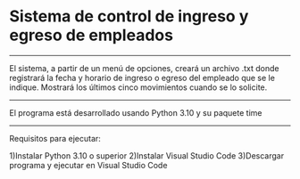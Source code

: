 # Sistema de control de ingreso y egreso de empleados
***
El sistema, a partir de un menú de opciones, creará un archivo .txt donde registrará la fecha y horario de ingreso o egreso del empleado que se le indique. Mostrará los últimos cinco movimientos cuando se lo solicite.
***
El programa está desarrollado usando Python 3.10 y su paquete time
***
Requisitos para ejecutar:

1)Instalar Python 3.10 o superior
2)Instalar Visual Studio Code
3)Descargar programa y ejecutar en Visual Studio Code